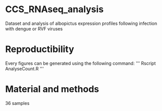 # CCS_RNAseq_analysis

Dataset and analysis of albopictus expression profiles following infection with dengue or RVF viruses

# Reproductibility

Every figures can be generated using the following command:
'''
Rscript AnalyseCount.R
'''

# Material and methods

36 samples 
